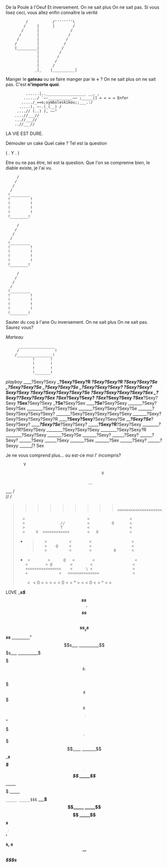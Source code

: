 De la Poule à l'Oeuf
Et inversement. On ne sait plus
On ne sait pas.
Si vous lisez ceci, vous allez enfin connaître la vérité







             /           /''''''''\
            /     |      |        /
           /      |              /
          /       |             /
         /        |            /
        /         |           /
        |_________|          /
                  |         /
                  |        /
                  |       /
                  |      /
                 _|_    |__________|



Manger le **gateau**
ou se faire manger par le **÷** ?
On ne sait plus
on ne sait pas.
C'est **n'importe quoi**.

                 
             ......|..__________________ __, ,
            ....../ `–-___________–– ;_____|] = = = = Enfer
           ...../_==o;symboleskikou;;___.:/
          .....), –-.(_(__) / 
         ....// (..) ), ––"
        ....//___//
        ...//___//
        ..//___//

LA VIE EST DURE.

        
        
        
Démouler un cake 
Quel cake ?
Tel est la question

( . Y . )

Etre ou ne pas être, tel est la question. Que l'on se comprenne bien, le diable existe, je l'ai vu.

         /	
        /
       /
      /
     !_________
     !		   !
     !		   !
     !		   !
     !		   !
     !________!
     
         /
        /
       /
      /
     !_________
     !		   !
     !		   !
     !		   !
     !		   !
     !________!
     
         /
        /
       /
      /
     !_________
     !		   !
     !		   !
     !		   !
     !		   !
     !________!


Sauter du coq à l'ane
Ou inversement. On ne sait plus
On ne sait pas. Saurez vous?





*Marteau*

		  ________________
		 /				  !
		/________________!
				!		!
				!		!
				!		!
				!_______!
				
*playboy*
____?Sexy?Sexy
___?Sexy?Sexy?R
___?Sexy?Sexy?R
__?Sexy?Sexy?Se
_?Sexy?Sexy?Se
_?Sexy?Sexy?Se
_?Sexy?Sexy?Sexy?
?Sexy?Sexy?Sexy?Sexy
?Sexy?Sexy?Sexy?Sexy?Se
?Sexy?Sexy?Sexy?Sexy?Sex
_?Sexy?__?Sexy?Sexy?Sex
___?Sex____?Sexy?Sexy?
___?Sex_____?Sexy?Sexy
___?Sex_____?Sexy?Sexy
____?Sex____?Sexy?Sexy
_____?Se____?Sexy?Sex
______?Se__?Sexy?Sexy
_______?Sexy?Sexy?Sex
________?Sexy?Sexy?Sex
_______?Sexy?Sexy?Sexy?Se
_______?Sexy?Sexy?Sexy?Sexy?
_______?Sexy?Sexy?Sexy?Sexy?Sexy
_______?Sexy?Sexy?Sexy?Sexy?Sexy?R
________?Sexy?Sexy____?Sexy?Sexy?Se
_________?Sexy?Se_______?Sexy?Sexy?
_________?Sexy?Se_____?Sexy?Sexy?
_________?Sexy?R____?Sexy?Sexy
_________?Sexy?R_?Sexy?Sexy
________?Sexy?Sexy?Sexy
________?Sexy?Sexy?R
________?Sexy?Sexy
_______?Sexy?Se
_______?Sexy?
______?Sexy?
______?Sexy?
______?Sexy
______?Sexy
_______?Sex
_______?Sex
______?Sexy?
______? Sexyy
_______|_? Sex


Je ne vous comprend plus... ou est-ce moi l' incompris?

       


            V

                                               V

                                         __
   ___                                     /  
  //                                      /
>>>>>>>>>                            <<<<<<<<<<<<<<<<<<<<
>       >                            <                  <
>       >                //          <          O       <
>       >                T           <                  <
>       >     V  >>>>>>><<<<<        <   O              <
>    *  >        >          <        <                  <
>       >        >    @     <        <                  <
>       >        >          <        <          O       <
>*      >        >      @   <        <                  <
>       >        > @        <        <                  <
>       <<<<<<<<<<<<<<<<    <      \ <                  <
>       <              <   >>>>>>>>>>>>>>               <  
>   *   <           0  <   >            >               <
>       <   0          <   >     °      >               <
>       <       0      <   >        °   >               <      



LOVE
______s$$$ss______s$$$$$$$$ss____
_______s$$$$ss__ss$$$$$$$$$$ss_____
_________"$$$$$$$$$$$$$$$$$$$$$$s___
__________$$$$$$$$$$$$$$$$$$$$$$$s___
__________$$$$$$$$$$$$$$$$$$$$$$$$s.____
_________s$$$$$$$$$$$$$$$$$$$$$s$$$$$s
________s$$$$$$$$$$$$$$$$$$"$$$$$$$
_______s$$$$$$$$$$$$$$$$$____
_______$$$$$$$$$$$$$$
______s$$$$$$$$$$$_____
_____s$$$$$$$$
_____$$$$$$_____
_____$$$$$
_____$$$$`_____
_____$$$`
_____$$$_____
_____$$$$
_____$$$$$$$s_____
___s$$$$$ ' $$$$s,
_s$$$$$$ ' ' ' $$$$$s___























